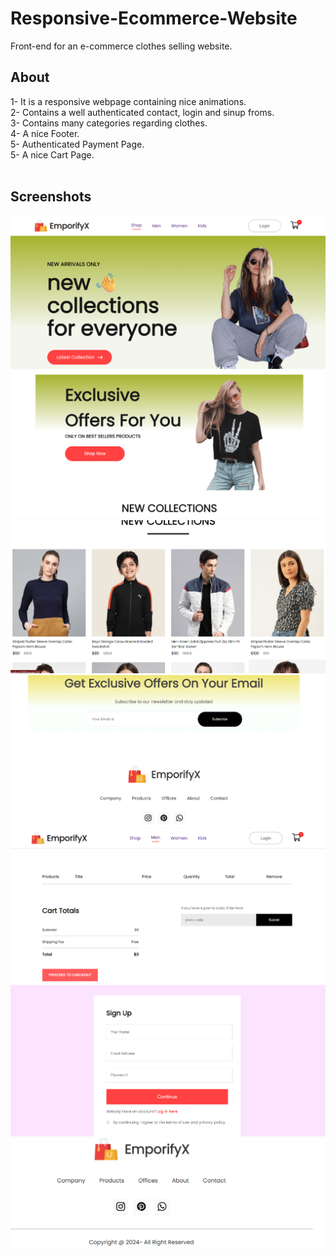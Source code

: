 # Responsive-Ecommerce-Website
Front-end for an e-commerce clothes selling website.
## About
1- It is a responsive webpage containing nice animations. <br />
2- Contains a well authenticated contact, login and sinup froms.<br />
3- Contains many categories regarding clothes.<br />
4- A nice Footer.<br />
5- Authenticated Payment Page.<br />
5- A nice Cart Page.
<br/>
<br/>

## Screenshots
![Screenshot 1](Demo_Look/Web_Look_1.png)
![Screenshot 2](Demo_Look/Web_Look_2.png)
![Screenshot 3](Demo_Look/Web_Look_3.png)
![Screenshot 4](Demo_Look/Web_Look_4.png)
![Screenshot 5](Demo_Look/Web_Look_5.png)
![Screenshot 6](Demo_Look/Web_Look_6.png)
![Screenshot 7](Demo_Look/Web_Look_7.png)
